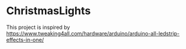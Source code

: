 # ChristmasLights

This project is inspired by https://www.tweaking4all.com/hardware/arduino/arduino-all-ledstrip-effects-in-one/
